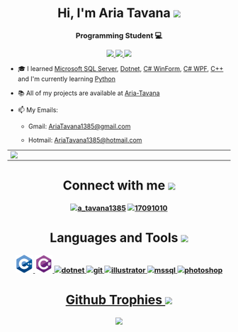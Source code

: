 <h1 align="center">Hi, I'm Aria Tavana <img width="45" src="https://user-images.githubusercontent.com/93381804/146921925-20dd3068-5280-4e9a-bcde-439783f61e02.gif"</h1>
<h3 align="center">Programming Student 💻</h3>

<p align="center">
  <a href="https://github.com/Aria-Tavana/CodeForces/network/members">
    <img src="https://img.shields.io/github/forks/Aria-Tavana/CodeForces"/> 
  </a>  
  <a href="https://github.com/Aria-Tavana/CodeForces/stargazers">
    <img src="https://img.shields.io/github/stars/Aria-Tavana/CodeForces"/> 
  </a>
  <a href="https://github.com/Aria-Tavana/CodeForces/issues">
    <img src="https://img.shields.io/github/issues/Aria-Tavana/CodeForces"/> 
  </a>
</p>

- 🎓 I learned [Microsoft SQL Server](https://www.microsoft.com/en-us/sql-server), [Dotnet](https://dotnet.microsoft.com/en-us/), [C# WinForm](https://www.c-sharpcorner.com/article/windows-form-application-c-sharp/), [C# WPF](https://wpf-tutorial.com/), [C++](https://www.w3schools.com/cpp/cpp_intro.asp) and I'm currently learning [Python](https://dotnet.microsoft.com/en-us/](https://www.python.org/))

- 📚 All of my projects are available at [Aria-Tavana](https://github.com/Aria-Tavana?tab=repositories)

- 📫 My Emails: 
  
  - Gmail: AriaTavana1385@gmail.com

  - Hotmail: AriaTavana1385@hotmail.com

<div align="center">
<center>
 <table>
  <tr>
   <td>
    <img width="512px" align="left" src="https://github-readme-stats.vercel.app/api?username=Aria-Tavana&show_icons=true&theme=tokyonight&hide_border=true&locale=en"/>
   </td>
   <td>
    <img width="512px" align="right" src="https://github-readme-streak-stats.herokuapp.com/?user=Aria-Tavana&theme=tokyonight&hide_border=true" />
   </td>
  </tr>
 </table>
</center>  
  
<h1 align="center">Connect with me <img width="45" src="https://user-images.githubusercontent.com/93381804/147072364-30e3ae31-5c3a-4ddb-95cf-fb75dd8f5336.png"</h1>
<h3 align="center">
<a href="https://twitter.com/Aria_Tavana" target="blank"><img align="center" src="https://raw.githubusercontent.com/rahuldkjain/github-profile-readme-generator/master/src/images/icons/Social/twitter.svg" alt="a_tavana1385" height="30" width="40" /></a>
<a href="https://stackoverflow.com/users/17091010" target="blank"><img align="center" src="https://raw.githubusercontent.com/rahuldkjain/github-profile-readme-generator/master/src/images/icons/Social/stack-overflow.svg" alt="17091010" height="30" width="40" /></a>
</h3>
  
<h1 align="center">Languages and Tools <img width="45" src="https://user-images.githubusercontent.com/93381804/147076270-ce2b2883-c7e4-4b54-b890-ec2e98de46ea.png"</h1>

<h3 align="center"> <a href="https://www.w3schools.com/cpp/" target="_blank" rel="noreferrer"> <img src="https://raw.githubusercontent.com/devicons/devicon/master/icons/cplusplus/cplusplus-original.svg" alt="cplusplus" width="40" height="40"/> </a> <a href="https://www.w3schools.com/cs/" target="_blank" rel="noreferrer"> <img src="https://raw.githubusercontent.com/devicons/devicon/master/icons/csharp/csharp-original.svg" alt="csharp" width="40" height="40"/> </a> <a href="https://dotnet.microsoft.com/" target="_blank" rel="noreferrer"> <img src="https://user-images.githubusercontent.com/93381804/146921022-cb1f659c-fd9e-4555-a8e7-0a4897a4a2bb.png" alt="dotnet" width="40" height="40"/> </a> <a href="https://git-scm.com/" target="_blank" rel="noreferrer"> <img src="https://www.vectorlogo.zone/logos/git-scm/git-scm-icon.svg" alt="git" width="40" height="40"/> </a>  <a href="https://www.adobe.com/in/products/illustrator.html" target="_blank" rel="noreferrer"> <img src="https://user-images.githubusercontent.com/93381804/146919541-f0be8961-950f-40ee-9225-1b585ef22f0f.png" alt="illustrator" width="40" height="40"/> </a> <a href="https://www.microsoft.com/en-us/sql-server" target="_blank" rel="noreferrer"> <img src=https://user-images.githubusercontent.com/93382556/147087001-6350a67f-f5fb-4ba3-a085-1e782b55fd71.png alt="mssql" width="40" height="40"/> </a> <a href="https://www.photoshop.com/en" target="_blank" rel="noreferrer"> <img src="https://user-images.githubusercontent.com/93381804/146919022-dfbcfda6-2091-472e-a142-4f661c96df46.png" alt="photoshop" width="40" height="40"/></h3>
  
<h1 align="center">Github Trophies <img width="45" src="https://user-images.githubusercontent.com/93381804/147075527-c3728c04-d5ea-40b7-8d2b-c6d34a38df23.png"</h1>
<h3 align="center">
  <a href="https://github.com/Aria-Tavana/CodeForces"><img src="https://github-profile-trophy.vercel.app/?username=Aria-Tavana&theme=tokyonight&no-frame=true"</a> 
</h3>
